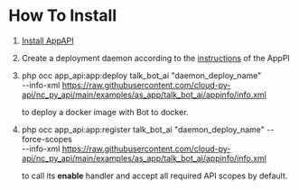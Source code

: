 How To Install
==============

1. [Install AppAPI](https://apps.nextcloud.com/apps/app_api)
2. Create a deployment daemon according to the [instructions](https://cloud-py-api.github.io/app_api/CreationOfDeployDaemon.html#create-deploy-daemon) of the AppPI
3. php occ app_api:app:deploy talk_bot_ai "daemon_deploy_name" \
--info-xml https://raw.githubusercontent.com/cloud-py-api/nc_py_api/main/examples/as_app/talk_bot_ai/appinfo/info.xml

    to deploy a docker image with Bot to docker.

4. php occ app_api:app:register talk_bot_ai "daemon_deploy_name" --force-scopes \
--info-xml https://raw.githubusercontent.com/cloud-py-api/nc_py_api/main/examples/as_app/talk_bot_ai/appinfo/info.xml

    to call its **enable** handler and accept all required API scopes by default.
